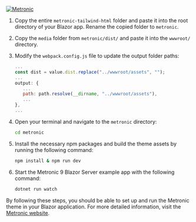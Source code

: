 <p>
    <a href="https://keenthemes.com/metronic">
        <img src="https://keenthemes.com/static/metronic/tailwind/docs/dist/assets/media/app/default-logo.svg" alt="Metronic"/>
    </a>
</p>

1. Copy the entire `metronic-tailwind-html` folder and paste it into the root directory of your Blazor app. Rename the copied folder to `metronic`.

2. Copy the `media` folder from `metronic/dist/` and paste it into the `wwwroot/` directory.

3. Modify the `webpack.config.js` file to update the output folder paths:
    ```javascript
    ...
    const dist = value.dist.replace("../wwwroot/assets", "");
    ...
    output: {
       ...
       path: path.resolve(__dirname, "../wwwroot/assets"),
       ...
    },
    ...
    ```

4. Open your terminal and navigate to the `metronic` directory:
    ```bash
    cd metronic
    ```

5. Install the necessary npm packages and build the theme assets by running the following command:
    ```bash
    npm install & npm run dev
    ```

6. Start the Metronic 9 Blazor Server example app with the following command:
    ```bash
    dotnet run watch
    ```

By following these steps, you should be able to set up and run the Metronic theme in your Blazor application. For more detailed information, visit the [Metronic website](https://keenthemes.com/metronic).
